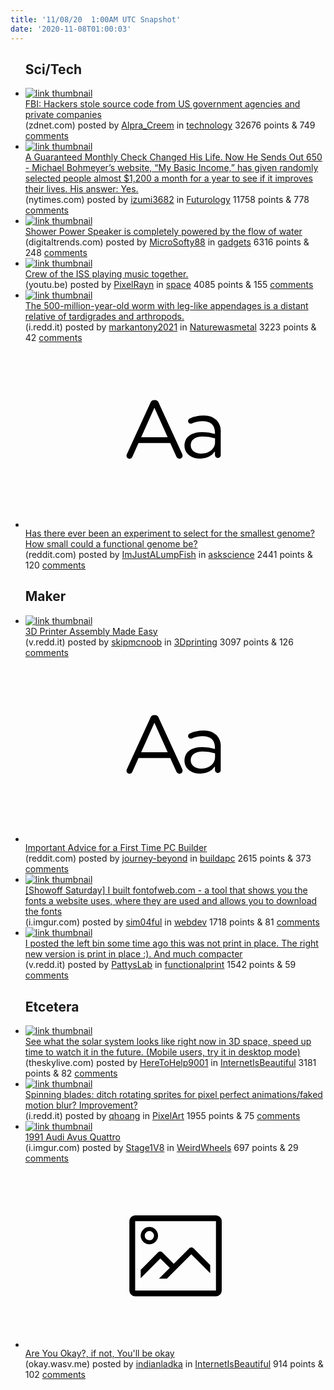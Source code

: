 ```yaml
---
title: '11/08/20  1:00AM UTC Snapshot'
date: '2020-11-08T01:00:03'
---
```

<ul>
<h2>Sci/Tech</h2>

<li><a href='https://www.zdnet.com/article/fbi-hackers-stole-source-code-from-us-government-agencies-and-private-companies/'><img src='https://b.thumbs.redditmedia.com/m1EQSrONcZXO3Gqi8NiF6RTyjHRWSspG_Jao6V2QdYE.jpg' alt='link thumbnail'></a><div><div class='linkTitle'><a href='https://www.zdnet.com/article/fbi-hackers-stole-source-code-from-us-government-agencies-and-private-companies/'>FBI: Hackers stole source code from US government agencies and private companies</a></div>(zdnet.com) posted by <a href='https://www.reddit.com/user/Alpra_Creem'>Alpra_Creem</a> in <a href='https://www.reddit.com/r/technology'>technology</a> 32676 points & 749 <a href='https://www.reddit.com/r/technology/comments/jpv2f1/fbi_hackers_stole_source_code_from_us_government/'>comments</a></div></li>

<li><a href='https://www.nytimes.com/2020/11/06/world/europe/bohmeyer-berlin-basic-income.html'><img src='https://b.thumbs.redditmedia.com/UDhGcic-uY7Xzs3bTwVppWstTloxMu9NmgK4M6Nmx2Y.jpg' alt='link thumbnail'></a><div><div class='linkTitle'><a href='https://www.nytimes.com/2020/11/06/world/europe/bohmeyer-berlin-basic-income.html'>A Guaranteed Monthly Check Changed His Life. Now He Sends Out 650 - Michael Bohmeyer’s website, “My Basic Income,” has given randomly selected people almost $1,200 a month for a year to see if it improves their lives. His answer: Yes.</a></div>(nytimes.com) posted by <a href='https://www.reddit.com/user/izumi3682'>izumi3682</a> in <a href='https://www.reddit.com/r/Futurology'>Futurology</a> 11758 points & 778 <a href='https://www.reddit.com/r/Futurology/comments/jpoubv/a_guaranteed_monthly_check_changed_his_life_now/'>comments</a></div></li>

<li><a href='https://www.digitaltrends.com/news/shower-power-speaker-powered-by-your-shower/?utm_source=Reddit&amp;utm_medium=Web&amp;utm_campaign=PD'><img src='https://b.thumbs.redditmedia.com/Mp6UNxAurfvdfacQxNwwNsH45w2gFBWa4MWFOrNRJ3A.jpg' alt='link thumbnail'></a><div><div class='linkTitle'><a href='https://www.digitaltrends.com/news/shower-power-speaker-powered-by-your-shower/?utm_source=Reddit&amp;utm_medium=Web&amp;utm_campaign=PD'>Shower Power Speaker is completely powered by the flow of water</a></div>(digitaltrends.com) posted by <a href='https://www.reddit.com/user/MicroSofty88'>MicroSofty88</a> in <a href='https://www.reddit.com/r/gadgets'>gadgets</a> 6316 points & 248 <a href='https://www.reddit.com/r/gadgets/comments/jpw78o/shower_power_speaker_is_completely_powered_by_the/'>comments</a></div></li>

<li><a href='https://youtu.be/p9ALNHace3I'><img src='https://b.thumbs.redditmedia.com/3AXGkZUPJuWg-QYb77zquwURup0GTabaN2KttJPPavE.jpg' alt='link thumbnail'></a><div><div class='linkTitle'><a href='https://youtu.be/p9ALNHace3I'>Crew of the ISS playing music together.</a></div>(youtu.be) posted by <a href='https://www.reddit.com/user/PixelRayn'>PixelRayn</a> in <a href='https://www.reddit.com/r/space'>space</a> 4085 points & 155 <a href='https://www.reddit.com/r/space/comments/jposjb/crew_of_the_iss_playing_music_together/'>comments</a></div></li>

<li><a href='https://i.redd.it/sfyt0xiwosx51.jpg'><img src='https://b.thumbs.redditmedia.com/Eu-nWkHaPeA0PAejv3_MY0JAV9Ip9UX4aFmlLa0-fwk.jpg' alt='link thumbnail'></a><div><div class='linkTitle'><a href='https://i.redd.it/sfyt0xiwosx51.jpg'>The 500-million-year-old worm with leg-like appendages is a distant relative of tardigrades and arthropods.</a></div>(i.redd.it) posted by <a href='https://www.reddit.com/user/markantony2021'>markantony2021</a> in <a href='https://www.reddit.com/r/Naturewasmetal'>Naturewasmetal</a> 3223 points & 42 <a href='https://www.reddit.com/r/Naturewasmetal/comments/jpom39/the_500millionyearold_worm_with_leglike/'>comments</a></div></li>

<li><a href='https://www.reddit.com/r/askscience/comments/jpplic/has_there_ever_been_an_experiment_to_select_for/'><svg version='1.1' viewBox='-34 -12 104 64' preserveAspectRatio='xMidYMid slice' xmlns='http://www.w3.org/2000/svg' xmlns:xlink='http://www.w3.org/1999/xlink'>
    <title>text link thumbnail</title>
    <path d='M12.19,8.84a1.45,1.45,0,0,0-1.4-1h-.12a1.46,1.46,0,0,0-1.42,1L1.14,26.56a1.29,1.29,0,0,0-.14.59,1,1,0,0,0,1,1,1.12,1.12,0,0,0,1.08-.77l2.08-4.65h11l2.08,4.59a1.24,1.24,0,0,0,1.12.83,1.08,1.08,0,0,0,1.08-1.08,1.64,1.64,0,0,0-.14-.57ZM6.08,20.71l4.59-10.22,4.6,10.22Z'>
    </path>
    <path d='M32.24,14.78A6.35,6.35,0,0,0,27.6,13.2a11.36,11.36,0,0,0-4.7,1,1,1,0,0,0-.58.89,1,1,0,0,0,.94.92,1.23,1.23,0,0,0,.39-.08,8.87,8.87,0,0,1,3.72-.81c2.7,0,4.28,1.33,4.28,3.92v.5a15.29,15.29,0,0,0-4.42-.61c-3.64,0-6.14,1.61-6.14,4.64v.05c0,2.95,2.7,4.48,5.37,4.48a6.29,6.29,0,0,0,5.19-2.48V26.9a1,1,0,0,0,1,1,1,1,0,0,0,1-1.06V19A5.71,5.71,0,0,0,32.24,14.78Zm-.56,7.7c0,2.28-2.17,3.89-4.81,3.89-1.94,0-3.61-1.06-3.61-2.86v-.06c0-1.8,1.5-3,4.2-3a15.2,15.2,0,0,1,4.22.61Z'>
    </path>
    </svg></a><div><div class='linkTitle'><a href='https://www.reddit.com/r/askscience/comments/jpplic/has_there_ever_been_an_experiment_to_select_for/'>Has there ever been an experiment to select for the smallest genome? How small could a functional genome be?</a></div>(reddit.com) posted by <a href='https://www.reddit.com/user/ImJustALumpFish'>ImJustALumpFish</a> in <a href='https://www.reddit.com/r/askscience'>askscience</a> 2441 points & 120 <a href='https://www.reddit.com/r/askscience/comments/jpplic/has_there_ever_been_an_experiment_to_select_for/'>comments</a></div></li>

<h2>Maker</h2>

<li><a href='https://v.redd.it/caol2kgqusx51'><img src='https://b.thumbs.redditmedia.com/L2YPxq0skPlEi3xyhi1k7vwVt48rw-n31P0_WPTWy2Y.jpg' alt='link thumbnail'></a><div><div class='linkTitle'><a href='https://v.redd.it/caol2kgqusx51'>3D Printer Assembly Made Easy</a></div>(v.redd.it) posted by <a href='https://www.reddit.com/user/skipmcnoob'>skipmcnoob</a> in <a href='https://www.reddit.com/r/3Dprinting'>3Dprinting</a> 3097 points & 126 <a href='https://www.reddit.com/r/3Dprinting/comments/jpp0n8/3d_printer_assembly_made_easy/'>comments</a></div></li>

<li><a href='https://www.reddit.com/r/buildapc/comments/jpi2gw/important_advice_for_a_first_time_pc_builder/'><svg version='1.1' viewBox='-34 -12 104 64' preserveAspectRatio='xMidYMid slice' xmlns='http://www.w3.org/2000/svg' xmlns:xlink='http://www.w3.org/1999/xlink'>
    <title>text link thumbnail</title>
    <path d='M12.19,8.84a1.45,1.45,0,0,0-1.4-1h-.12a1.46,1.46,0,0,0-1.42,1L1.14,26.56a1.29,1.29,0,0,0-.14.59,1,1,0,0,0,1,1,1.12,1.12,0,0,0,1.08-.77l2.08-4.65h11l2.08,4.59a1.24,1.24,0,0,0,1.12.83,1.08,1.08,0,0,0,1.08-1.08,1.64,1.64,0,0,0-.14-.57ZM6.08,20.71l4.59-10.22,4.6,10.22Z'>
    </path>
    <path d='M32.24,14.78A6.35,6.35,0,0,0,27.6,13.2a11.36,11.36,0,0,0-4.7,1,1,1,0,0,0-.58.89,1,1,0,0,0,.94.92,1.23,1.23,0,0,0,.39-.08,8.87,8.87,0,0,1,3.72-.81c2.7,0,4.28,1.33,4.28,3.92v.5a15.29,15.29,0,0,0-4.42-.61c-3.64,0-6.14,1.61-6.14,4.64v.05c0,2.95,2.7,4.48,5.37,4.48a6.29,6.29,0,0,0,5.19-2.48V26.9a1,1,0,0,0,1,1,1,1,0,0,0,1-1.06V19A5.71,5.71,0,0,0,32.24,14.78Zm-.56,7.7c0,2.28-2.17,3.89-4.81,3.89-1.94,0-3.61-1.06-3.61-2.86v-.06c0-1.8,1.5-3,4.2-3a15.2,15.2,0,0,1,4.22.61Z'>
    </path>
    </svg></a><div><div class='linkTitle'><a href='https://www.reddit.com/r/buildapc/comments/jpi2gw/important_advice_for_a_first_time_pc_builder/'>Important Advice for a First Time PC Builder</a></div>(reddit.com) posted by <a href='https://www.reddit.com/user/journey-beyond'>journey-beyond</a> in <a href='https://www.reddit.com/r/buildapc'>buildapc</a> 2615 points & 373 <a href='https://www.reddit.com/r/buildapc/comments/jpi2gw/important_advice_for_a_first_time_pc_builder/'>comments</a></div></li>

<li><a href='https://i.imgur.com/l1rXazu.png'><img src='https://b.thumbs.redditmedia.com/ojzvfq8kvRG1cgBpR7OXw1vcAwod3SWN7eoYsB-zE9c.jpg' alt='link thumbnail'></a><div><div class='linkTitle'><a href='https://i.imgur.com/l1rXazu.png'>[Showoff Saturday] I built fontofweb.com - a tool that shows you the fonts a website uses, where they are used and allows you to download the fonts</a></div>(i.imgur.com) posted by <a href='https://www.reddit.com/user/sim04ful'>sim04ful</a> in <a href='https://www.reddit.com/r/webdev'>webdev</a> 1718 points & 81 <a href='https://www.reddit.com/r/webdev/comments/jpofl1/showoff_saturday_i_built_fontofwebcom_a_tool_that/'>comments</a></div></li>

<li><a href='https://v.redd.it/miz590f80ux51'><img src='https://b.thumbs.redditmedia.com/arXYvMf7h_AcoZB1msRR-cxyuWcXsenDHjGE1GtTcOE.jpg' alt='link thumbnail'></a><div><div class='linkTitle'><a href='https://v.redd.it/miz590f80ux51'>I posted the left bin some time ago this was not print in place. The right new version is print in place :). And much compacter</a></div>(v.redd.it) posted by <a href='https://www.reddit.com/user/PattysLab'>PattysLab</a> in <a href='https://www.reddit.com/r/functionalprint'>functionalprint</a> 1542 points & 59 <a href='https://www.reddit.com/r/functionalprint/comments/jps4qh/i_posted_the_left_bin_some_time_ago_this_was_not/'>comments</a></div></li>

<h2>Etcetera</h2>

<li><a href='https://theskylive.com/3dsolarsystem'><img src='https://b.thumbs.redditmedia.com/2gudMSb8BX4P3BBUrAy3SLUj-rlhE6WLi8ObTVKB4OI.jpg' alt='link thumbnail'></a><div><div class='linkTitle'><a href='https://theskylive.com/3dsolarsystem'>See what the solar system looks like right now in 3D space, speed up time to watch it in the future. (Mobile users, try it in desktop mode)</a></div>(theskylive.com) posted by <a href='https://www.reddit.com/user/HereToHelp9001'>HereToHelp9001</a> in <a href='https://www.reddit.com/r/InternetIsBeautiful'>InternetIsBeautiful</a> 3181 points & 82 <a href='https://www.reddit.com/r/InternetIsBeautiful/comments/jpmw99/see_what_the_solar_system_looks_like_right_now_in/'>comments</a></div></li>

<li><a href='https://i.redd.it/u54jpcei6ux51.gif'><img src='https://b.thumbs.redditmedia.com/Bxll-iVjifDPMfErWQajtw0-8ipQ9cDNjcI6fKEZEaA.jpg' alt='link thumbnail'></a><div><div class='linkTitle'><a href='https://i.redd.it/u54jpcei6ux51.gif'>Spinning blades: ditch rotating sprites for pixel perfect animations/faked motion blur? Improvement?</a></div>(i.redd.it) posted by <a href='https://www.reddit.com/user/qhoang'>qhoang</a> in <a href='https://www.reddit.com/r/PixelArt'>PixelArt</a> 1955 points & 75 <a href='https://www.reddit.com/r/PixelArt/comments/jpsotl/spinning_blades_ditch_rotating_sprites_for_pixel/'>comments</a></div></li>

<li><a href='https://i.imgur.com/Pa1TzvW.jpeg'><img src='https://b.thumbs.redditmedia.com/8TaMWVuxVANaYHOFSrVsWyyUY4aslYU37AiSoAsrpJw.jpg' alt='link thumbnail'></a><div><div class='linkTitle'><a href='https://i.imgur.com/Pa1TzvW.jpeg'>1991 Audi Avus Quattro</a></div>(i.imgur.com) posted by <a href='https://www.reddit.com/user/Stage1V8'>Stage1V8</a> in <a href='https://www.reddit.com/r/WeirdWheels'>WeirdWheels</a> 697 points & 29 <a href='https://www.reddit.com/r/WeirdWheels/comments/jpsbzm/1991_audi_avus_quattro/'>comments</a></div></li>

<li><a href='https://okay.wasv.me/'><svg version='1.1' viewBox='-34 -14 104 64' preserveAspectRatio='xMidYMid meet' xmlns='http://www.w3.org/2000/svg' xmlns:xlink='http://www.w3.org/1999/xlink'>
    <title>link thumbnail</title>
    <path d='M32,4H4A2,2,0,0,0,2,6V30a2,2,0,0,0,2,2H32a2,2,0,0,0,2-2V6A2,2,0,0,0,32,4ZM4,30V6H32V30Z'></path>
    <path d='M8.92,14a3,3,0,1,0-3-3A3,3,0,0,0,8.92,14Zm0-4.6A1.6,1.6,0,1,1,7.33,11,1.6,1.6,0,0,1,8.92,9.41Z'></path>
    <path d='M22.78,15.37l-5.4,5.4-4-4a1,1,0,0,0-1.41,0L5.92,22.9v2.83l6.79-6.79L16,22.18l-3.75,3.75H15l8.45-8.45L30,24V21.18l-5.81-5.81A1,1,0,0,0,22.78,15.37Z'></path>
    </svg></a><div><div class='linkTitle'><a href='https://okay.wasv.me/'>Are You Okay?, if not, You'll be okay</a></div>(okay.wasv.me) posted by <a href='https://www.reddit.com/user/indianladka'>indianladka</a> in <a href='https://www.reddit.com/r/InternetIsBeautiful'>InternetIsBeautiful</a> 914 points & 102 <a href='https://www.reddit.com/r/InternetIsBeautiful/comments/jpo1lr/are_you_okay_if_not_youll_be_okay/'>comments</a></div></li>

</ul>

